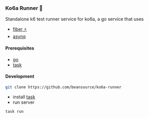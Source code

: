 ### Ko6a Runner 🏁

Standalone k6 test runner service for ko6a, a go service that uses
- [fiber ⚡️](https://github.com/gofiber/fiber)
- [asynq](https://github.com/hibiken/asynq)

#### Prerequisites
- [go](https://go.dev)
- [task](https://taskfile.dev/installation/)

#### Development
```bash
git clone https://github.com/beansource/ko6a-runner
```

- install [task](https://taskfile.dev/installation/)
- run server

```bash
task run
```
